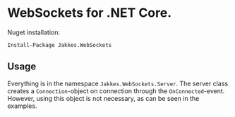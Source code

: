 # WebSockets for .NET Core.

Nuget installation:

`Install-Package Jakkes.WebSockets`

## Usage

Everything is in the namespace `Jakkes.WebSockets.Server`. The server class creates a `Connection`-object on connection through the `OnConnected`-event. However, using this object is not necessary, as can be seen in the examples.
